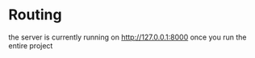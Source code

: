 # Routing

the server is currently running on http://127.0.0.1:8000 once you run the entire project
